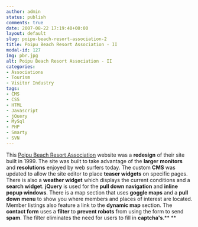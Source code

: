 ```yaml
---
author: admin
status: publish
comments: true
date: 2007-08-22 17:19:40+00:00
layout: default
slug: poipu-beach-resort-association-2
title: Poipu Beach Resort Association - II
modal-id: 127
img: pbr.jpg
alt: Poipu Beach Resort Association - II
categories:
- Associations
- Tourism
- Visitor Industry
tags:
- CMS
- CSS
- HTML
- Javascript
- jQuery
- MySql
- PHP
- Smarty
- SVN
---
```

This [Poipu Beach Resort Association](http://www.poipubeach.org/) website was a **redesign** of their site built in 1999. The site was built to take advantage of the **larger** **monitors** and **resolutions** enjoyed by web surfers today. The custom **CMS** was updated to allow the site editor to place **teaser widgets** on specific pages. There is also a **weather widget** which displays the current conditions and a **search widget**. **jQuery** is used for the **pull down navigation** and **inline popup windows**. There is a map section that uses **goggle maps** and a **pull down menu** to show you where members and places of interest are located. Member listings also feature a link to the **dynamic map** section. The **contact form** uses a **filter** to **prevent robots** from using the form to send **spam**. The filter eliminates the need for users to fill in **captcha's**.** **
